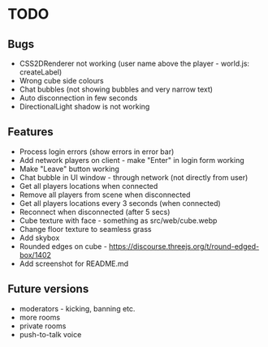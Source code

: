 # TODO

## Bugs

- CSS2DRenderer not working (user name above the player - world.js: createLabel)
- Wrong cube side colours
- Chat bubbles (not showing bubbles and very narrow text)
- Auto disconnection in few seconds
- DirectionalLight shadow is not working

## Features

- Process login errors (show errors in error bar)
- Add network players on client - make "Enter" in login form working
- Make "Leave" button working
- Chat bubble in UI window - through network (not directly from user)
- Get all players locations when connected
- Remove all players from scene when disconnected
- Get all players locations every 3 seconds (when connected)
- Reconnect when disconnected (after 5 secs)
- Cube texture with face - something as src/web/cube.webp
- Change floor texture to seamless grass
- Add skybox
- Rounded edges on cube - https://discourse.threejs.org/t/round-edged-box/1402
- Add screenshot for README.md

## Future versions

- moderators - kicking, banning etc.
- more rooms
- private rooms
- push-to-talk voice
